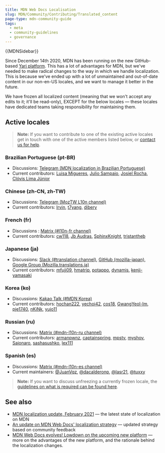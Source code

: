 ```yaml
---
title: MDN Web Docs Localisation
slug: MDN/Community/Contributing/Translated_content
page-type: mdn-community-guide
tags:
  - meta
  - community-guidelines
  - governance
---
```


{{MDNSidebar}}

Since December 14th 2020, MDN has been running on the new GitHub-based [Yari platform](https://github.com/mdn/yari). This has a lot of advantages for MDN, but we've needed to make radical changes to the way in which we handle localization. This is because we've ended up with a lot of unmaintained and out-of-date content in our non-en-US locales, and we want to manage it better in the future.

We have frozen all localized content (meaning that we won't accept any edits to it; it'll be read-only), EXCEPT for the below locales — these locales have dedicated teams taking responsibility for maintaining them.

## Active locales

> **Note:** If you want to contribute to one of the existing active locales get in touch with one of the active members listed below, or [contact us for help](/en-US/docs/MDN/Contribute/Getting_started#step_4_ask_for_help).

### Brazilian Portuguese (pt-BR)

- Discussions: [Telegram (MDN localization in Brazilian Portuguese)](https://t.me/mdn_l10n_pt_br)
- Current contributors: [Luisa Migueres](https://github.com/lumigueres), [Julio Sampaio](https://github.com/juliosampaio), [Josiel Rocha](https://github.com/josielrocha), [Clóvis Lima Júnior](https://github.com/clovislima)

### Chinese (zh-CN, zh-TW)

- Discussions: [Telegram (MozTW L10n channel)](https://moztw.org/community/telegram/)
- Current contributors: [Irvin](https://github.com/irvin), [t7yang](https://github.com/t7yang), [dibery](https://github.com/dibery)

### French (fr)

- Discussions : [Matrix (#l10n-fr channel)](https://chat.mozilla.org/#/room/#l10n-fr:mozilla.org)
- Current contributors: [cw118](https://github.com/cw118), [Jb Audras](https://github.com/audrasjb), [SphinxKnight](https://github.com/SphinxKnight), [tristantheb](https://github.com/tristantheb)

### Japanese (ja)

- Discussions: [Slack (#translation channel)](https://mozillajp.slack.com/), [GitHub (mozilla-japan)](https://github.com/mozilla-japan/translation), [Google Group (Mozilla.translations.ja)](https://groups.google.com/forum/#!forum/mozilla-translations-ja)
- Current contributors: [mfuji09](https://github.com/mfuji09), [hmatrjp](https://github.com/hmatrjp), [potappo](https://github.com/potappo), [dynamis](https://github.com/dynamis), [kenji-yamasaki](https://github.com/kenji-yamasaki)

### Korea (ko)

- Discussions: [Kakao Talk (#MDN Korea)](https://open.kakao.com/o/gdfG288c)
- Current contributors: [hochan222](https://github.com/hochan222), [yechoi42](https://github.com/yechoi42), [cos18](https://github.com/cos18), [GwangYeol-Im](https://github.com/GwangYeol-Im), [pje1740](https://github.com/pje1740), [nKiNk](https://github.com/nKiNk), [yujo11](https://github.com/yujo11)

### Russian (ru)

- Discussions: [Matrix (#mdn-l10n-ru channel)](https://chat.mozilla.org/#/room/#mdn-l10n-ru:mozilla.org)
- Current contributors: [armanpwnz](https://github.com/armanpwnz), [captainspring](https://github.com/captainspring), [mpstv](https://github.com/mpstv), [myshov](https://github.com/myshov), [Saionaro](https://github.com/Saionaro), [sashasushko](https://github.com/sashasushko), [lex111](https://github.com/lex111)

### Spanish (es)

- Discussions: [Matrix (#mdn-l10n-es channel)](https://chat.mozilla.org/#/room/#mdn-l10n-es:mozilla.org)
- Current maintainers: [@JuanVqz](https://github.com/JuanVqz), [@dacalderonp](https://github.com/dacalderonp), [@lasr21](https://github.com/lasr21), [@tuxxy](https://github.com/tuxxy)

> **Note:** If you want to discuss unfreezing a currently frozen locale, the [guidelines on what is required can be found here](https://github.com/mdn/translated-content/blob/main/PEERS_GUIDELINES.md#activating-a-locale).

## See also

- [MDN localization update, February 2021](https://hacks.mozilla.org/2021/02/mdn-localization-update-february-2021/) — the latest state of localization on MDN
- [An update on MDN Web Docs' localization strategy](https://hacks.mozilla.org/2020/12/an-update-on-mdn-web-docs-localization-strategy/) — updated strategy based on community feedback
- [MDN Web Docs evolves! Lowdown on the upcoming new platform](https://hacks.mozilla.org/2020/10/mdn-web-docs-evolves-lowdown-on-the-upcoming-new-platform/) — more on the advantages of the new platform, and the rationale behind the localization changes.
